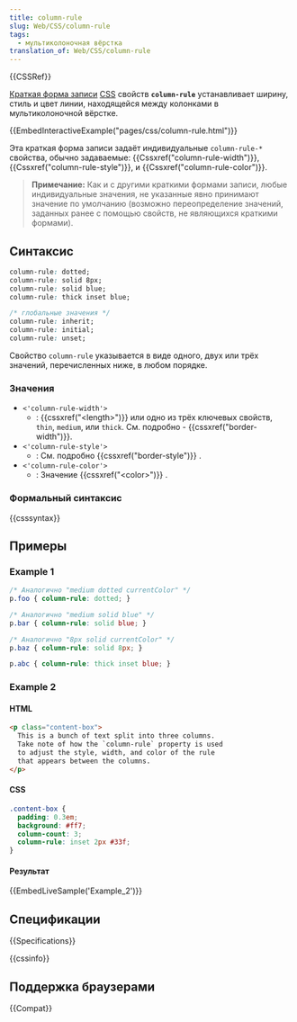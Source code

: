 ```yaml
---
title: column-rule
slug: Web/CSS/column-rule
tags:
  - мультиколоночная вёрстка
translation_of: Web/CSS/column-rule
---
```


{{CSSRef}}

[Краткая форма записи](/ru/docs/Web/CSS/Shorthand_properties) [CSS](/ru/docs/Web/CSS) свойств **`column-rule`** устанавливает ширину, стиль и цвет линии, находящейся между колонками в мультиколоночной вёрстке.

{{EmbedInteractiveExample("pages/css/column-rule.html")}}

Эта краткая форма записи задаёт индивидуальные `column-rule-*` свойства, обычно задаваемые: {{Cssxref("column-rule-width")}}, {{Cssxref("column-rule-style")}}, и {{Cssxref("column-rule-color")}}.

> **Примечание:** Как и с другими краткими формами записи, любые индивидуальные значения, не указанные явно принимают значение по умолчанию (возможно переопределение значений, заданных ранее с помощью свойств, не являющихся краткими формами).

## Синтаксис

```css
column-rule: dotted;
column-rule: solid 8px;
column-rule: solid blue;
column-rule: thick inset blue;

/* глобальные значения */
column-rule: inherit;
column-rule: initial;
column-rule: unset;
```

Свойство `column-rule` указывается в виде одного, двух или трёх значений, перечисленных ниже, в любом порядке.

### Значения

- `<'column-rule-width'>`
  - : {{cssxref("&lt;length&gt;")}} или одно из трёх ключевых свойств, `thin`, `medium`, или `thick`. См. подробно - {{cssxref("border-width")}}.
- `<'column-rule-style'>`
  - : См. подробно {{cssxref("border-style")}} .
- `<'column-rule-color'>`
  - : Значение {{cssxref("&lt;color&gt;")}} .

### Формальный синтаксис

{{csssyntax}}

## Примеры

### Example 1

```css
/* Аналогично "medium dotted currentColor" */
p.foo { column-rule: dotted; }

/* Аналогично "medium solid blue" */
p.bar { column-rule: solid blue; }

/* Аналогично "8px solid currentColor" */
p.baz { column-rule: solid 8px; }

p.abc { column-rule: thick inset blue; }
```

### Example 2

#### HTML

```html
<p class="content-box">
  This is a bunch of text split into three columns.
  Take note of how the `column-rule` property is used
  to adjust the style, width, and color of the rule
  that appears between the columns.
</p>
```

#### CSS

```css
.content-box {
  padding: 0.3em;
  background: #ff7;
  column-count: 3;
  column-rule: inset 2px #33f;
}
```

#### Результат

{{EmbedLiveSample('Example_2')}}

## Спецификации

{{Specifications}}

{{cssinfo}}

## Поддержка браузерами

{{Compat}}
